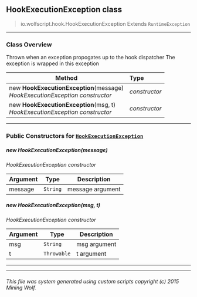 ## HookExecutionException __class__

>io.wolfscript.hook.HookExecutionException
>Extends `RuntimeException`

---

### Class Overview

Thrown when an exception propogates up to the hook dispatcher The exception is wrapped in this exception

Method | Type   
--- | :--- 
new __HookExecutionException__(message) <br> _HookExecutionException constructor_ | _constructor_
new __HookExecutionException__(msg, t) <br> _HookExecutionException constructor_ | _constructor_



---

### Public Constructors for [`HookExecutionException`](HookExecutionException.md)

##### <a id='hookexecutionexception'></a>new __HookExecutionException__(message) 

_HookExecutionException constructor_

Argument | Type | Description  
--- | --- | --- 
message | `String` | message argument

##### <a id='hookexecutionexception'></a>new __HookExecutionException__(msg, t) 

_HookExecutionException constructor_

Argument | Type | Description  
--- | --- | --- 
msg | `String` | msg argument
t | `Throwable` | t argument

---
---


###### This file was system generated using custom scripts copyright (c) 2015 Mining Wolf.
	

